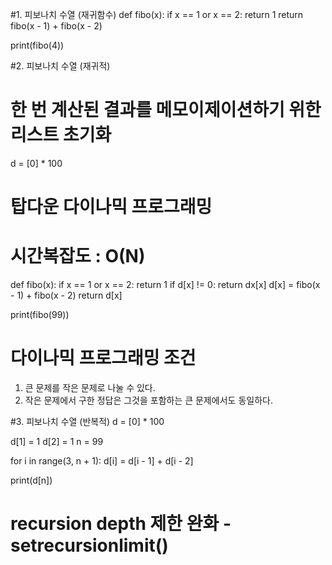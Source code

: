 #1. 피보나치 수열 (재귀함수)
def fibo(x):
if x == 1 or x == 2:
return 1
return fibo(x - 1) + fibo(x - 2)

print(fibo(4))

#2. 피보나치 수열 (재귀적)

# 한 번 계산된 결과를 메모이제이션하기 위한 리스트 초기화

d = [0] \* 100

# 탑다운 다이나믹 프로그래밍

# 시간복잡도 : O(N)

def fibo(x):
if x == 1 or x == 2:
return 1
if d[x] != 0:
return dx[x]
d[x] = fibo(x - 1) + fibo(x - 2)
return d[x]

print(fibo(99))

# 다이나믹 프로그래밍 조건

1. 큰 문제를 작은 문제로 나눌 수 있다.
2. 작은 문제에서 구한 정답은 그것을 포함하는 큰 문제에서도 동일하다.

#3. 피보나치 수열 (반복적)
d = [0] \* 100

d[1] = 1
d[2] = 1
n = 99

for i in range(3, n + 1):
d[i] = d[i - 1] + d[i - 2]

print(d[n])

# recursion depth 제한 완화 - setrecursionlimit()
